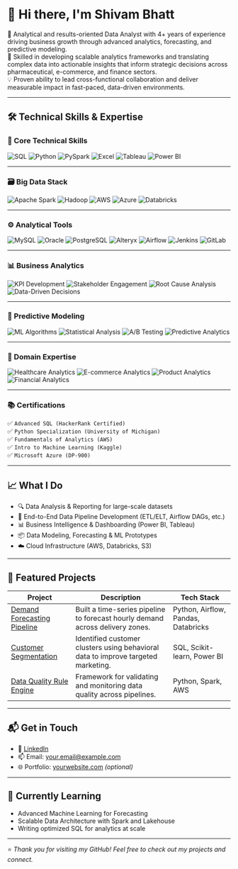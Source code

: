 # 👋 Hi there, I'm Shivam Bhatt

🎯 Analytical and results-oriented Data Analyst with 4+ years of experience driving business growth through
advanced analytics, forecasting, and predictive modeling.<br>
🔧 Skilled in developing scalable analytics frameworks and translating complex data into actionable insights that inform strategic decisions across pharmaceutical, e-commerce, and finance sectors.<br>
💡 Proven ability to lead cross-functional collaboration and deliver measurable impact in fast-paced, data-driven environments. 

---

## 🛠️ Technical Skills & Expertise

### 🧠 Core Technical Skills  
![SQL](https://img.shields.io/badge/SQL-336791?style=for-the-badge&logo=mysql&logoColor=white)
![Python](https://img.shields.io/badge/Python-3776AB?style=for-the-badge&logo=python&logoColor=white)
![PySpark](https://img.shields.io/badge/PySpark-E25A1C?style=for-the-badge&logo=apachespark&logoColor=white)
![Excel](https://img.shields.io/badge/Excel-217346?style=for-the-badge&logo=microsoft-excel&logoColor=white)
![Tableau](https://img.shields.io/badge/Tableau-E97627?style=for-the-badge&logo=tableau&logoColor=white)
![Power BI](https://img.shields.io/badge/Power%20BI-F2C811?style=for-the-badge&logo=powerbi&logoColor=black)

---

### 🗃️ Big Data Stack  
![Apache Spark](https://img.shields.io/badge/Spark-FCA121?style=for-the-badge&logo=apachespark&logoColor=black)
![Hadoop](https://img.shields.io/badge/Hadoop-66CCFF?style=for-the-badge&logo=apachehadoop&logoColor=black)
![AWS](https://img.shields.io/badge/AWS-232F3E?style=for-the-badge&logo=amazonaws&logoColor=white)
![Azure](https://img.shields.io/badge/Azure-0089D6?style=for-the-badge&logo=microsoftazure&logoColor=white)
![Databricks](https://img.shields.io/badge/Databricks-E87722?style=for-the-badge&logo=databricks&logoColor=white)

---

### ⚙️ Analytical Tools  
![MySQL](https://img.shields.io/badge/MySQL-005C84?style=for-the-badge&logo=mysql&logoColor=white)
![Oracle](https://img.shields.io/badge/Oracle-F80000?style=for-the-badge&logo=oracle&logoColor=white)
![PostgreSQL](https://img.shields.io/badge/PostgreSQL-336791?style=for-the-badge&logo=postgresql&logoColor=white)
![Alteryx](https://img.shields.io/badge/Alteryx-003C71?style=for-the-badge&logo=alteryx&logoColor=white)
![Airflow](https://img.shields.io/badge/Airflow-017CEE?style=for-the-badge&logo=apacheairflow&logoColor=white)
![Jenkins](https://img.shields.io/badge/Jenkins-D24939?style=for-the-badge&logo=jenkins&logoColor=white)
![GitLab](https://img.shields.io/badge/GitLab-FC6D26?style=for-the-badge&logo=gitlab&logoColor=white)

---

### 📊 Business Analytics  
![KPI Development](https://img.shields.io/badge/KPI%20Development-1E90FF?style=for-the-badge&logoColor=white)
![Stakeholder Engagement](https://img.shields.io/badge/Stakeholder%20Engagement-4682B4?style=for-the-badge&logoColor=white)
![Root Cause Analysis](https://img.shields.io/badge/Root%20Cause%20Analysis-5F9EA0?style=for-the-badge&logoColor=white)
![Data-Driven Decisions](https://img.shields.io/badge/Data--Driven%20Decisions-6495ED?style=for-the-badge&logoColor=white)

---

### 🤖 Predictive Modeling  
![ML Algorithms](https://img.shields.io/badge/Machine%20Learning%20Algorithms-228B22?style=for-the-badge&logoColor=white)
![Statistical Analysis](https://img.shields.io/badge/Statistical%20Analysis-32CD32?style=for-the-badge&logoColor=white)
![A/B Testing](https://img.shields.io/badge/A%2FB%20Testing-2E8B57?style=for-the-badge&logoColor=white)
![Predictive Analytics](https://img.shields.io/badge/Predictive%20Analytics-3CB371?style=for-the-badge&logoColor=white)

---

### 🧭 Domain Expertise  
![Healthcare Analytics](https://img.shields.io/badge/Healthcare%20Analytics-800080?style=for-the-badge&logoColor=white)
![E-commerce Analytics](https://img.shields.io/badge/E--commerce%20Analytics-8A2BE2?style=for-the-badge&logoColor=white)
![Product Analytics](https://img.shields.io/badge/Product%20Analytics-6A5ACD?style=for-the-badge&logoColor=white)
![Financial Analytics](https://img.shields.io/badge/Financial%20Analytics-4B0082?style=for-the-badge&logoColor=white)

---

### 📚 Certifications  
✅ `Advanced SQL (HackerRank Certified)`  
✅ `Python Specialization (University of Michigan)`  
✅ `Fundamentals of Analytics (AWS)`  
✅ `Intro to Machine Learning (Kaggle)`  
✅ `Microsoft Azure (DP-900)`


---

## 📈 What I Do

- 🔍 Data Analysis & Reporting for large-scale datasets  
- 🔄 End-to-End Data Pipeline Development (ETL/ELT, Airflow DAGs, etc.)  
- 📊 Business Intelligence & Dashboarding (Power BI, Tableau)  
- 📦 Data Modeling, Forecasting & ML Prototypes  
- ☁️ Cloud Infrastructure (AWS, Databricks, S3)

---

## 📌 Featured Projects

| Project | Description | Tech Stack |
|--------|-------------|------------|
| [Demand Forecasting Pipeline](https://github.com/your-username/demand-forecasting-pipeline) | Built a time-series pipeline to forecast hourly demand across delivery zones. | Python, Airflow, Pandas, Databricks |
| [Customer Segmentation](https://github.com/your-username/customer-segmentation) | Identified customer clusters using behavioral data to improve targeted marketing. | SQL, Scikit-learn, Power BI |
| [Data Quality Rule Engine](https://github.com/your-username/data-quality-rule-engine) | Framework for validating and monitoring data quality across pipelines. | Python, Spark, AWS |

---

## 📬 Get in Touch

- 💼 [LinkedIn](https://www.linkedin.com/in/your-name/)
- 📫 Email: your.email@example.com
- 🌐 Portfolio: [yourwebsite.com](https://yourwebsite.com) *(optional)*

---

## 🧠 Currently Learning

- Advanced Machine Learning for Forecasting  
- Scalable Data Architecture with Spark and Lakehouse  
- Writing optimized SQL for analytics at scale

---

⭐️ *Thank you for visiting my GitHub! Feel free to check out my projects and connect.*

